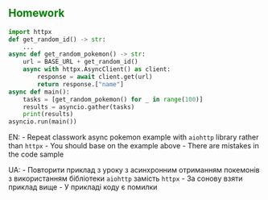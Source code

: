 ## <span style="color:green">Homework</span>

```python
import httpx
def get_random_id() -> str:
    ...
async def get_random_pokemon() -> str:
    url = BASE_URL + get_random_id()
    async with httpx.AsyncClient() as client:
        response = await client.get(url)
        return response.["name"]
async def main():
    tasks = [get_random_pokemon() for _ in range(100)]
    results = asyncio.gather(tasks)
    print(results)
asyncio.run(main())
```

EN:
    - Repeat classwork async pokemon example with `aiohttp` library rather than `httpx`
    - You should base on the example above
    - There are mistakes in the code sample

UA:
    - Повторити приклад з уроку з асинхронним отриманням покемонів з використанням бібліотеки `aiohttp` замість `httpx`
    - За сонову взяти приклад вище
    - У прикладі коду є помилки
